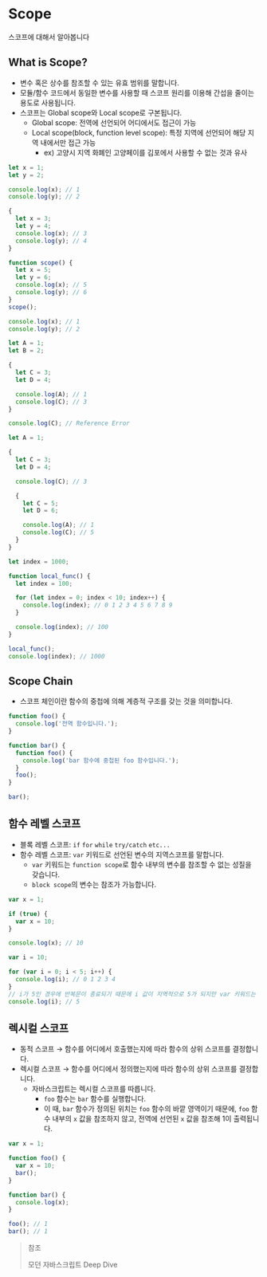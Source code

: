 # Scope

스코프에 대해서 알아봅니다

## What is Scope?

- 변수 혹은 상수를 참조할 수 있는 유효 범위를 말합니다.
- 모듈/함수 코드에서 동일한 변수를 사용할 때 스코프 원리를 이용해 간섭을 줄이는 용도로 사용됩니다.
- 스코프는 Global scope와 Local scope로 구본됩니다.
  - Global scope: 전역에 선언되어 어디에서도 접근이 가능
  - Local scope(block, function level scope): 특정 지역에 선언되어 해당 지역 내에서만 접근 가능
    - ex) 고양시 지역 화폐인 고양페이를 김포에서 사용할 수 없는 것과 유사

```js
let x = 1;
let y = 2;

console.log(x); // 1
console.log(y); // 2

{
  let x = 3;
  let y = 4;
  console.log(x); // 3
  console.log(y); // 4
}

function scope() {
  let x = 5;
  let y = 6;
  console.log(x); // 5
  console.log(y); // 6
}
scope();

console.log(x); // 1
console.log(y); // 2
```

```js
let A = 1;
let B = 2;

{
  let C = 3;
  let D = 4;

  console.log(A); // 1
  console.log(C); // 3
}

console.log(C); // Reference Error
```

```js
let A = 1;

{
  let C = 3;
  let D = 4;

  console.log(C); // 3

  {
    let C = 5;
    let D = 6;

    console.log(A); // 1
    console.log(C); // 5
  }
}
```

```js
let index = 1000;

function local_func() {
  let index = 100;

  for (let index = 0; index < 10; index++) {
    console.log(index); // 0 1 2 3 4 5 6 7 8 9
  }

  console.log(index); // 100
}

local_func();
console.log(index); // 1000
```

## Scope Chain

- 스코프 체인이란 함수의 중첩에 의해 계층적 구조를 갖는 것을 의미합니다.

```js
function foo() {
  console.log('전역 함수입니다.');
}

function bar() {
  function foo() {
    console.log('bar 함수에 중첩된 foo 함수입니다.');
  }
  foo();
}

bar();
```

## 함수 레벨 스코프

- 블록 레벨 스코프: `if` `for` `while` `try/catch` `etc...`
- 함수 레벨 스코프: `var` 키워드로 선언된 변수의 지역스코프를 말합니다.
  - `var` 키워드는 `function scope`로 함수 내부의 변수를 참조할 수 없는 성질을 갖습니다.
  - `block scope`의 변수는 참조가 가능합니다.

```js
var x = 1;

if (true) {
  var x = 10;
}

console.log(x); // 10
```

```js
var i = 10;

for (var i = 0; i < 5; i++) {
  console.log(i); // 0 1 2 3 4
}
// i가 5인 경우에 반복문이 종료되기 때문에 i 값이 지역적으로 5가 되지만 var 키워드는 block scope를 무시하므로 5의 값을 갖습니다.
console.log(i); // 5
```

## 렉시컬 스코프

- 동적 스코프 → 함수를 어디에서 호출했는지에 따라 함수의 상위 스코프를 결정합니다.
- 렉시컬 스코프 → 함수를 어디에서 정의했는지에 따라 함수의 상위 스코프를 결정합니다.
  - 자바스크립트는 렉시컬 스코프를 따릅니다.
    - `foo` 함수는 `bar` 함수를 실행합니다.
    - 이 때, `bar` 함수가 정의된 위치는 `foo` 함수의 바깥 영역이기 때문에, `foo` 함수 내부의 `x` 값을 참조하지 않고, 전역에 선언된 `x` 값을 참조해 1이 출력됩니다.

```js
var x = 1;

function foo() {
  var x = 10;
  bar();
}

function bar() {
  console.log(x);
}

foo(); // 1
bar(); // 1
```

> 참조
>
> 모던 자바스크립트 Deep Dive
